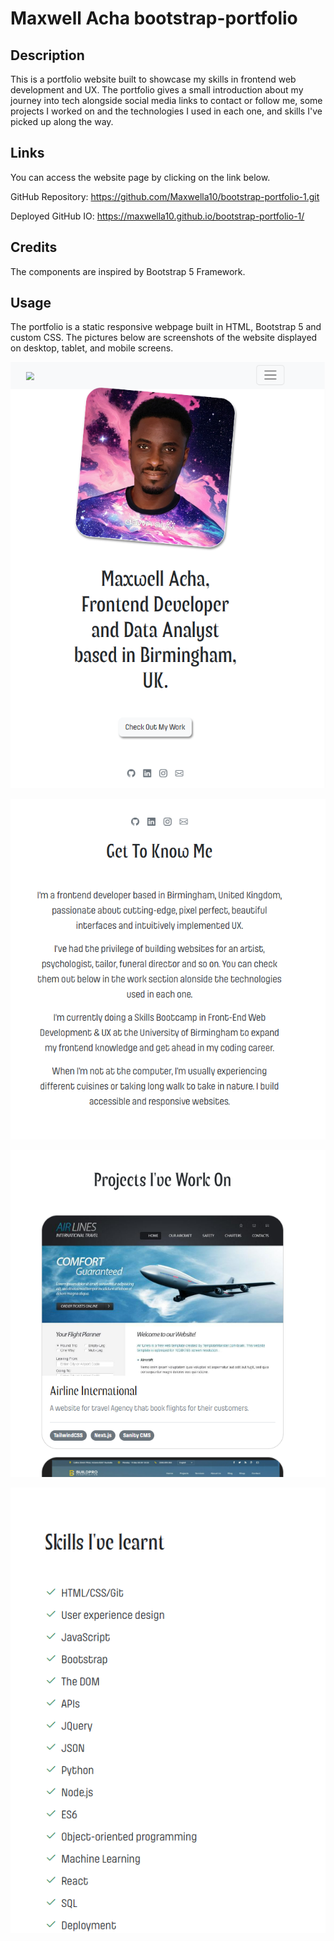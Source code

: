 # Maxwell Acha bootstrap-portfolio

## Description
This is a portfolio website built to showcase my skills in frontend web development and UX. The portfolio gives a small introduction about my journey into tech alongside social media links to contact or follow me, some projects I worked on and the technologies I used in each one, and skills I've picked up along the way.

## Links
You can access the website page by clicking on the link below.

GitHub Repository: https://github.com/Maxwella10/bootstrap-portfolio-1.git

Deployed GitHub IO: https://maxwella10.github.io/bootstrap-portfolio-1/


## Credits
The components are inspired by Bootstrap 5 Framework.

## Usage
The portfolio is a static responsive webpage built in HTML, Bootstrap 5 and custom CSS. The pictures below are screenshots of the website displayed on desktop, tablet, and mobile screens.

![](portfolio-pix1.png)

![](portfolio-pix2.png)

![](portfolio-pix3.png)

![](portfolio-pix4.png)
